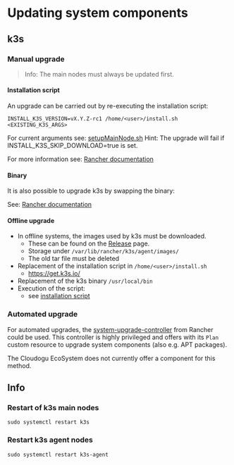 # Updating system components

## k3s

### Manual upgrade

> Info: The main nodes must always be updated first.

#### Installation script

An upgrade can be carried out by re-executing the installation script:

`INSTALL_K3S_VERSION=vX.Y.Z-rc1 /home/<user>/install.sh <EXISTING_K3S_ARGS>`

For current arguments see: [setupMainNode.sh](../../resources/usr/sbin/setupMainNode.sh)
Hint: The upgrade will fail if INSTALL_K3S_SKIP_DOWNLOAD=true is set.

For more information see: [Rancher documentation](https://docs.k3s.io/upgrades/manual#upgrade-k3s-using-the-installation-script)

#### Binary

It is also possible to upgrade k3s by swapping the binary:

See: [Rancher documentation](https://docs.k3s.io/upgrades/manual#manually-upgrade-k3s-using-the-binary)

#### Offline upgrade

- In offline systems, the images used by k3s must be downloaded.
    - These can be found on the [Release](https://github.com/k3s-io/k3s/releases) page.
    - Storage under `/var/lib/rancher/k3s/agent/images/`
    - The old tar file must be deleted
- Replacement of the installation script in `/home/<user>/install.sh`
    - https://get.k3s.io/
- Replacement of the k3s binary `/usr/local/bin`
- Execution of the script:
    - see [installation script](#installation-script)

### Automated upgrade

For automated upgrades, the [system-upgrade-controller](https://github.com/rancher/system-upgrade-controller) from Rancher could be used.
This controller is highly privileged and offers with its `Plan` custom resource to upgrade system components (also e.g. APT packages).

The Cloudogu EcoSystem does not currently offer a component for this method.

## Info

### Restart of k3s main nodes

`sudo systemctl restart k3s`

### Restart k3s agent nodes

`sudo systemctl restart k3s-agent`